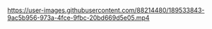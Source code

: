 https://user-images.githubusercontent.com/88214480/189533843-9ac5b956-973a-4fce-9fbc-20bd669d5e05.mp4
